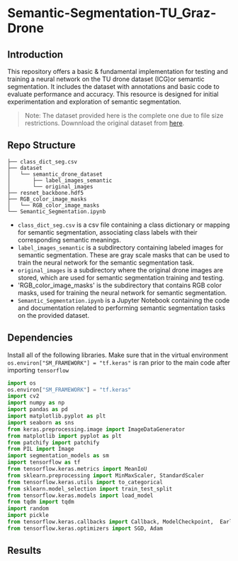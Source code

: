 # Semantic-Segmentation-TU_Graz-Drone
## Introduction
This repository offers a basic & fundamental implementation for testing and training a neural network on the TU drone dataset (ICG)or semantic segmentation. It includes the dataset with annotations and basic code to evaluate performance and accuracy. This resource is designed for initial experimentation and exploration of semantic segmentation.
> Note: The dataset provided here is the complete one due to file size restrictions. Downnload the original dataset from [here](https://www.tugraz.at/index.php?id=22387).

## Repo Structure
```
├── class_dict_seg.csv
├── dataset
│   └── semantic_drone_dataset
│       ├── label_images_semantic
│       └── original_images
├── resnet_backbone.hdf5
├── RGB_color_image_masks
│   └── RGB_color_image_masks
└── Semantic_Segmentation.ipynb

```
- `class_dict_seg.csv` is a csv file containing a class dictionary or mapping for semantic segmentation, associating class labels with their corresponding semantic meanings.
- `label_images_semantic` is a subdirectory containing labeled images for semantic segmentation. These are gray scale masks that can be used to train the neural network for the semantic segmentation task.
- `original_images` is a subdirectory where the original drone images are stored, which are used for semantic segmentation training and testing.
- 'RGB_color_image_masks' is the subdirectory that contains RGB color masks, used for training the neural network for semantic segmentation.
- `Semantic_Segmentation.ipynb` is a Jupyter Notebook containing the code and documentation related to performing semantic segmentation tasks on the provided dataset.

## Dependencies
Install all of the following libraries. Make sure that in the virtual environment `os.environ["SM_FRAMEWORK"] = "tf.keras"` is ran prior to the main code after importing `tensorflow `
```py
import os
os.environ["SM_FRAMEWORK"] = "tf.keras"
import cv2
import numpy as np
import pandas as pd
import matplotlib.pyplot as plt
import seaborn as sns
from keras.preprocessing.image import ImageDataGenerator
from matplotlib import pyplot as plt
from patchify import patchify
from PIL import Image
import segmentation_models as sm
import tensorflow as tf
from tensorflow.keras.metrics import MeanIoU
from sklearn.preprocessing import MinMaxScaler, StandardScaler
from tensorflow.keras.utils import to_categorical
from sklearn.model_selection import train_test_split
from tensorflow.keras.models import load_model
from tqdm import tqdm
import random
import pickle
from tensorflow.keras.callbacks import Callback, ModelCheckpoint,  EarlyStopping
from tensorflow.keras.optimizers import SGD, Adam
```
## Results

